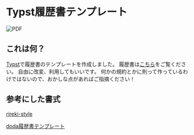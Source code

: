 # Typst履歴書テンプレート
![PDF](https://img.shields.io/badge/Resume-PDF-blue)

## これは何？
[Typst](https://typst.app/)で履歴書のテンプレートを作成しました。
履歴書は[こちら](/main.pdf)をご覧ください。
自由に改変、利用してもいいです。
何かの規約とかに則って作っているわけではないので、おかしな点があればご指摘ください！

## 参考にした書式

[rireki-style](https://github.com/shigio/rireki-style)

[doda履歴書テンプレート](https://doda.jp/guide/rireki/template/)
